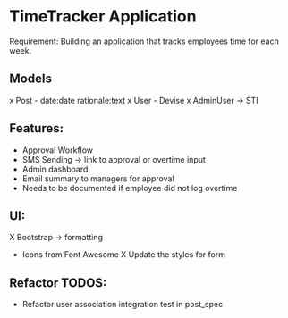 # TimeTracker Application

Requirement: Building an application that tracks employees time for each week.

## Models
x Post - date:date rationale:text
x User - Devise
x AdminUser -> STI

## Features:
- Approval Workflow
- SMS Sending -> link to approval or overtime input
- Admin dashboard
- Email summary to managers for approval
- Needs to be documented if employee did not log overtime

## UI:
X Bootstrap -> formatting
- Icons from Font Awesome
X Update the styles for form

## Refactor TODOS:
- Refactor user association integration test in post_spec

